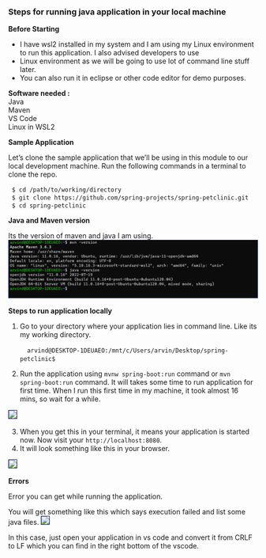 ### Steps for running java application in your local machine

**Before Starting** 

 - I have wsl2 installed in my system and I am using my Linux environment to run this application. I also advised developers to use
  - Linux environment as we will be going to use lot of command line stuff later.
   - You can also run it in eclipse or other code editor for demo purposes.

**Software needed :**  
Java   
Maven  
VS Code  
Linux in WSL2   

**Sample Application** 

Let’s clone the sample application that we’ll be using in this module to our local development machine. Run the following commands in a terminal to clone the repo.
```
 $ cd /path/to/working/directory
 $ git clone https://github.com/spring-projects/spring-petclinic.git
 $ cd spring-petclinic

```
**Java and Maven version**

Its the version of maven and java I am using.
<img style="border: 1px solid #1d2253" src="images/spring-petclinic/java_maven_version.png" />

**Steps to run application locally**

1. Go to your directory where your application lies in command line. Like its my working directory.

   ```  arvind@DESKTOP-1DEUAEO:/mnt/c/Users/arvin/Desktop/spring-petclinic$```

2. Run the application using ``
mvnw spring-boot:run
`` command or ``
mvn spring-boot:run
`` command.
It will takes some time to run application for first time. When I run this first time in my machine, it took almost 16 mins, so wait for a while.

<img style="border: 1px solid #1d2253" src="images/spring-petclinic/application_started.png" />

3. When you get this in your terminal, it means your application is started now. Now visit your `http://localhost:8080`. 
4. It will look something like this in your browser.
<img style="border: 1px solid #1d2253" src="images/spring-petclinic/spring_ui.png" />

**Errors**

Error you can get while running the application.

You will get something like this which says execution failed and list some java files.
<img style="border: 1px solid #1d2253" src="images/spring-petclinic/maven_error.png" />

In this case, just open your application in vs code and convert it from CRLF to LF which you can find in the right bottom of the vscode.
